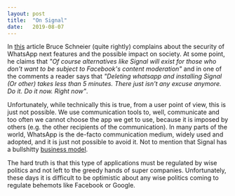```yaml
---
layout: post
title:  "On Signal"
date:   2019-08-07
---
```


In [this](https://www.schneier.com/blog/archives/2019/08/facebook_plans_.html) article Bruce Schneier (quite rightly) complains about the security of WhatsApp next features and the possible impact on society. At some point, he claims that *"Of course alternatives like Signal will exist for those who don't want to be subject to Facebook's content moderation"* and in one of the comments a reader says that *"Deleting whatsapp and installing Signal (Or other) takes less than 5 minutes. There just isn't any excuse anymore. Do it. Do it now. Right now"*.

Unfortunately, while technically this is true, from a user point of view, this is just not possible. We use communication tools to, well, communicate and too often we cannot choose the app we get to use, because it is imposed by others (e.g. the other recipients of the communication). In many parts of the world, WhatsApp is the de-facto communication medium, widely used and adopted, and it is just not possible to avoid it. Not to mention that Signal has a bullshitty [business model](/On-Business-Models).

The hard truth is that this type of applications must be regulated by wise politics and
not left to the greedy hands of super companies. Unfortunately, these days it is difficult to be optimistic about any wise politics coming to regulate behemots like Facebook or Google.
